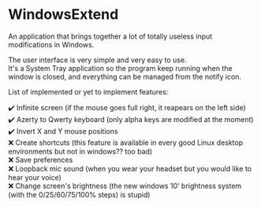 # WindowsExtend
An application that brings together a lot of totally useless input modifications in Windows.

The user interface is very simple and very easy to use.  
It's a System Tray application so the program keep running when the window is closed, and everything can be managed from the notify icon.


List of implemented or yet to implement features:

:heavy_check_mark: Infinite screen (if the mouse goes full right, it reapears on the left side)  
:heavy_check_mark: Azerty to Qwerty keyboard (only alpha keys are modified at the moment)  
:heavy_check_mark: Invert X and Y mouse positions  
:x: Create shortcuts (this feature is available in every good Linux desktop environments but not in windows?? too bad)  
:x: Save preferences  
:x: Loopback mic sound (when you wear your headset but you would like to hear your voice)  
:x: Change screen's brightness (the new windows 10' brightness system (with the 0/25/60/75/100% steps) is stupid)  
